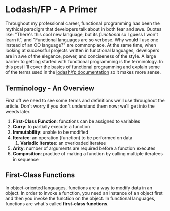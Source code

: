 # Lodash/FP - A Primer

Throughout my professional career, functional programming has been the
mythical paradigm that developers talk about in both fear and awe. Quotes
like: "There's this cool new language, but its _functional_ so I guess I
won't learn it", and "Functional languages are so verbose. Why would I use
one instead of an OO language?" are commonplace. At the same time, when
looking at successful projects written in functional languages, developers
are in awe of the elegance, power, and conciseness of the style. A large
barrier to getting started with functional programming is the terminology. In
this post I'll cover the basics of functional programming and explain some of
the terms used in the [lodash/fp
documentation](https://github.com/lodash/lodash/wiki/FP-Guide) so it makes
more sense.

## Terminology - An Overview

First off we need to see some terms and definitions we'll use throughout the
article. Don't worry if you don't understand them now; we'll get into the
weeds later.

1. **First-Class Function**: functions can be assigned to variables
2. **Curry**: to partially execute a function
3. **Immutability**: unable to be modified
4. **Iteratee**: an operation (function) to be performed on data
   1. **Variadic Iteratee**: an overloaded iteratee
5. **Arity**: number of arguments are required before a function executes
6. **Composition**: practice of making a function by calling multiple
   iteratees in sequence

## First-Class Functions

In object-oriented languages, functions are a way to modify data in an object.
In order to invoke a function, you need an instance of an object first and
then you invoke the function on the object. In functional languages, functions
are what's called **first-class functions**.